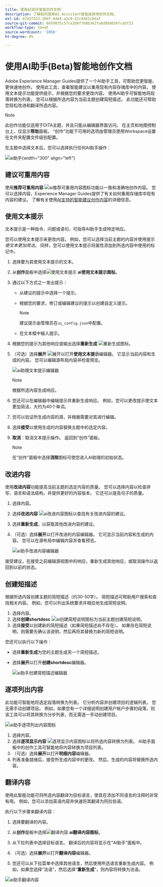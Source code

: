 ```yaml
---
title: 使用AI助手智能创作文档'
description: 了解如何使用AI Assistant智能高效地创作文档。
exl-id: 47d37323-20bf-4444-a2c9-41c44b2c8daf
source-git-commit: 8659035c57ce2b6f760b342fa9d88d656fcabf23
workflow-type: tm+mt
source-wordcount: '1058'
ht-degree: 0%

---
```


# 使用AI助手(Beta)智能地创作文档

Adobe Experience Manager Guides提供了一个AI助手工具，可帮助您更智能、更快速地创作。 使用此工具，查看智能建议以重用现有内容存储库中的内容。 使用文本提示功能提供提示，并根据您的要求更改内容。 使用AI助手可智能地将段落转换为列表。 您可以根据所选内容为当前主题创建简短描述。 此功能还可帮助您轻松改进和翻译所选内容。

>[!NOTE]
>
> 此创作功能仅适用于DITA主题，并且只能从编辑器界面访问。 在主页和地图控制台上，仅显示&#x200B;**帮助**&#x200B;面板。 “创作”功能下可用的选项由管理员使用Workspace设置在文件夹配置文件级别配置。

在主题中选择文本后，您可以选择执行任何AI助手操作：

![ai助手](./images/ai-assistant-panel.png){width="300" align="left"}

## 建议可重用内容


使用&#x200B;**推荐可重用内容** ![ai推荐可重用内容图标](./images/ai-suggest-reusable-content-icon.svg)功能以一致和准确地创作内容。 您可以选择内容，Experience Manager Guides提供了有关如何重用存储库中现有内容的建议。
了解有关使用[AI支持的智能建议创作内容](authoring-ai-based-smart-suggestions.md)的详细信息。


## 使用文本提示

文本提示是一种指令、问题或语句，可指导AI助手生成特定响应。

您可以使用文本提示来更改内容。 例如，您可以选择当前主题的内容并使用提示&#x200B;*使文本更加简洁*。 同样，您可以使用文本提示将属性添加到所选内容中使用的标记中。

1. 选择要为其使用文本提示的文本。
1. 从&#x200B;**创作**&#x200B;面板中选择![使用文本提示](./images/ai-use-text-prompt.svg) **ai使用文本提示图标**。
1. 通过以下方式之一发出提示：

   - 从建议的提示中选择一个提示。
   - 根据您的要求，修订或编辑建议的提示以创建自定义提示。

     >[!NOTE]
     >
     > 建议提示由管理员在`ui_config.json`中配置。

   - 在文本框中输入提示。


1. 根据您的提示为其他响应或输出选择&#x200B;**重新生成** ![重新生成图标](./images/refresh-icon.svg)。

1. （可选）选择&#x200B;**展开** ![展开](./images/expand-icon.svg)以打开&#x200B;**使用文本提示**&#x200B;编辑器。 它显示当前内容和生成的内容。 您可以编辑源布局内容并检查预览。

   ![ai助理文本提示编辑器](./images/text-prompt.png)


   >[!NOTE]
   >
   > 根据所选内容生成响应。



1. 您还可以在编辑器中编辑提示并重新生成响应。 例如，您可以更改提示使文本更加简洁，大约为40个单词。

1. 您可以验证所生成内容的源，并根据需要对其进行编辑。

1. 选择&#x200B;**接受**&#x200B;以使用生成的内容替换主题中的选定内容。
1. **取消**：取消文本提示操作。 返回到“创作”面板。

   >[!NOTE]
   >
   > 在“创作”面板中选择&#x200B;**消除**&#x200B;图标可使您进入AI助理的初始状态。

## 改进内容

使用&#x200B;**改进内容**&#x200B;功能提高当前主题的选定内容的质量。 您可以选择内容以检查拼写、语言和语法结构，并提供更好的内容版本。 它还可以提高句子的质量。

1. 选择内容。
1. 选择&#x200B;**改进内容** ![ai改进内容图标](./images/ai-improve-icon.svg)以查找有关改进内容的建议。
1. 选择&#x200B;**重新生成**，以获取其他改进内容的建议。

1. （可选）选择&#x200B;**展开**&#x200B;以打开改进的内容编辑器。 它可显示当前内容和生成的内容。 您可以在源布局中编辑内容并查看预览。



   ![ai助手改进内容编辑器](./images/ai-assisstant-improve-content.png)

接受建议，在接受之前编辑源视图中的响应，重新生成其他响应，或取消操作以返回到以前的状态。





## 创建短描述

根据所选内容创建主题的简短描述（约30-50字）。 简短描述可帮助用户搜索和查找相关内容。
例如，您可以列出系统要求并相应地生成简短说明。



1. 选择内容。
1. 选择&#x200B;**创建shortdesc** ![ai创建简短说明图标](./images/ai-create-shortdesc-icon.svg)为当前主题创建简短说明。
1. 选择&#x200B;**接受**&#x200B;以创建新的简短描述（如果简短描述尚不存在）。 如果存在简短说明，则需要先确认该说明，然后再将其替换为新的简短说明。

您还可以执行以下操作：

- 选择&#x200B;**重新生成**&#x200B;为您的主题生成另一个简短描述。
- 选择&#x200B;**展开**&#x200B;以打开&#x200B;**创建shortdesc**&#x200B;编辑器。

  ![ai助手创建简短描述编辑器](./images/ai-assistant-create-short-desc.png)




## 逐项列出内容

此功能可智能地将选定段落转换为列表。  它分析内容并创建项目的逻辑列表。 您无需手动创建项目。 例如，如果您有一个详细说明创建用户帐户步骤的段落，则该工具可以将其转换为分步列表，而无需逐一手动创建项目。

![ai助手逐项列出内容图标](./images/ai-assisstant-itemise-content.png)



1. 选择内容。
1. 选择&#x200B;**逐项显示内容** ![逐项显示内容图标](./images/ai-itemize-icon.svg)以将所选内容转换为列表。
AI助手面板中的创作工具可智能地将内容转换为项目列表。
1. （可选）选择&#x200B;**展开**&#x200B;以打开&#x200B;**明细内容**&#x200B;编辑器。
1. 列表准备就绪后，接受所生成内容中的更改。 然后，生成的内容将替换所选内容。



## 翻译内容

使用此智能功能可将所选内容翻译为目标语言，使其在添加不同语言的注释时非常有用。 例如，您可以添加英语内容并快速将其翻译为阿拉伯语。

执行以下步骤来翻译内容：

1. 选择要翻译的内容。
1. 从&#x200B;**创作**&#x200B;面板中选择![翻译内容](./images/ai-translate-content-icon.svg) **ai翻译内容图标**。
1. 从下拉列表中选择目标语言。 翻译后的内容将显示在“AI助手”面板中。

1. （可选）选择&#x200B;**展开**&#x200B;以打开&#x200B;**翻译内容**&#x200B;编辑器。
1. 您还可以从下拉菜单中选择其他语言，然后使用所选语言重新生成内容。 例如，如果您选择“法语”，然后选择“**重新生成**”，则内容将转换为法语。

![ai助手翻译内容](./images/ai-assisstant-translate-content.png)
